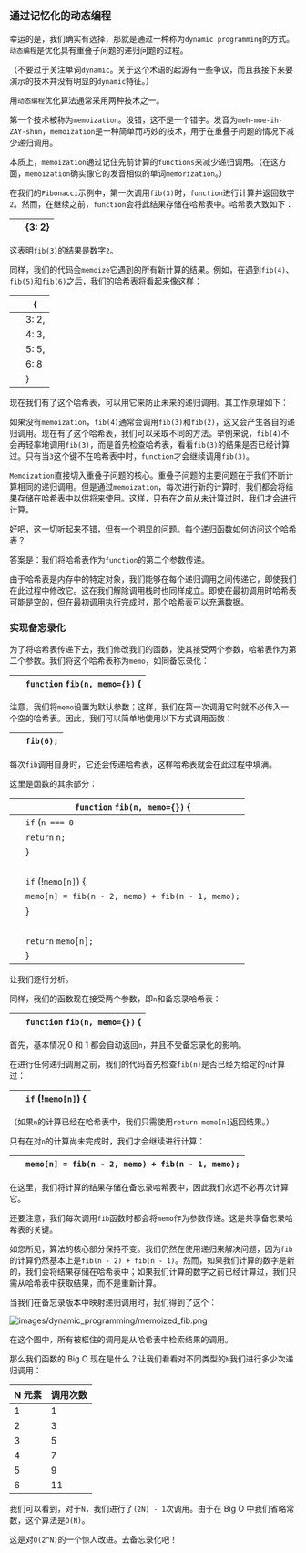 ## `通过记忆化的动态编程`

幸运的是，我们确实有选择，那就是通过一种称为`dynamic programming`的方式。`动态编程`是优化具有重叠子问题的递归问题的过程。

（不要过于关注单词`dynamic`。关于这个术语的起源有一些争议，而且我接下来要演示的技术并没有明显的`dynamic`特征。）

用`动态编程`优化算法通常采用两种技术之一。

第一个技术被称为`memoization`。没错，这不是一个错字。发音为`meh-moe-ih-ZAY-shun`，`memoization`是一种简单而巧妙的技术，用于在重叠子问题的情况下减少递归调用。

本质上，`memoization`通过记住先前计算的`functions`来减少递归调用。（在这方面，`memoization`确实像它的发音相似的单词`memorization`。）

在我们的`Fibonacci`示例中，第一次调用`fib(3)`时，`function`进行计算并返回数字`2`。然而，在继续之前，`function`会将此结果存储在哈希表中。哈希表大致如下：

| ​  | {3: 2} |
| --- | --- |

这表明`fib(3)`的结果是数字`2`。

同样，我们的代码会`memoize`它遇到的所有新计算的结果。例如，在遇到`fib(4)`、`fib(5)`和`fib(6)`之后，我们的哈希表将看起来像这样：

| ​  | { |
| --- | --- |
| ​  | 3: 2, |
| ​  | 4: 3, |
| ​  | 5: 5, |
| ​  | 6: 8 |
| ​  | } |

现在我们有了这个哈希表，可以用它来防止未来的递归调用。其工作原理如下：

如果没有`memoization`，`fib(4)`通常会调用`fib(3)`和`fib(2)`，这又会产生各自的递归调用。现在有了这个哈希表，我们可以采取不同的方法。举例来说，`fib(4)`不会再轻率地调用`fib(3)`，而是首先检查哈希表，看看`fib(3)`的结果是否已经计算过。只有当`3`这个键不在哈希表中时，`function`才会继续调用`fib(3)`。

`Memoization`直接切入重叠子问题的核心。重叠子问题的主要问题在于我们不断计算相同的递归调用。但是通过`memoization`，每次进行新的计算时，我们都会将结果存储在哈希表中以供将来使用。这样，只有在之前从未计算过时，我们才会进行计算。

好吧，这一切听起来不错，但有一个明显的问题。每个递归函数如何访问这个哈希表？

答案是：我们将哈希表作为`function`的第二个参数传递。

由于哈希表是内存中的特定对象，我们能够在每个递归调用之间传递它，即使我们在此过程中修改它。这在我们解除调用栈时也同样成立。即使在最初调用时哈希表可能是空的，但在最初调用执行完成时，那个哈希表可以充满数据。

### 实现备忘录化

为了将哈希表传递下去，我们修改我们的函数，使其接受两个参数，哈希表作为第二个参数。我们将这个哈希表称为`memo`，如同备忘录化：

| ​  | ​`function`​ `fib(n, memo={})` { |
| --- | --- |

注意，我们将`memo`设置为默认参数；这样，我们在第一次调用它时就不必传入一个空的哈希表。因此，我们可以简单地使用以下方式调用函数：

| ​  | `fib(6);` |
| --- | --- |

每次`fib`调用自身时，它还会传递哈希表，这样哈希表就会在此过程中填满。

这里是函数的其余部分：

| ​  | ​`function`​ `fib(n, memo={})` { |
| --- | --- |
| ​  | ​`if`​ (`n === 0` | | `n === 1`) { |
| ​  | ​`return`​ `n;` |
| ​  | } |
| ​  |  |
| ​  | ​`if`​ (!`memo[n]`) { |
| ​  | `memo[n] = fib(n - 2, memo) + fib(n - 1, memo);` |
| ​  | } |
| ​  |  |
| ​  | ​`return`​ `memo[n];` |
| ​  | } |

让我们逐行分析。

同样，我们的函数现在接受两个参数，即`n`和备忘录哈希表：

| ​  | ​`function`​ `fib(n, memo={})` { |
| --- | --- |

首先，基本情况 0 和 1 都会自动返回`n`，并且不受备忘录化的影响。

在进行任何递归调用之前，我们的代码首先检查`fib(n)`是否已经为给定的`n`计算过：

| ​  | ​`if`​ (!`memo[n]`) { |
| --- | --- |

（如果`n`的计算已经在哈希表中，我们只需使用`return memo[n]`返回结果。）

只有在对`n`的计算尚未完成时，我们才会继续进行计算：

| ​  | `memo[n] = fib(n - 2, memo) + fib(n - 1, memo);` |
| --- | --- |

在这里，我们将计算的结果存储在备忘录哈希表中，因此我们永远不必再次计算它。

还要注意，我们每次调用`fib`函数时都会将`memo`作为参数传递。这是共享备忘录哈希表的关键。

如您所见，算法的核心部分保持不变。我们仍然在使用递归来解决问题，因为`fib`的计算仍然基本上是`fib(n - 2) + fib(n - 1)`。然而，如果我们计算的数字是新的，我们会将结果存储在哈希表中；如果我们计算的数字之前已经计算过，我们只需从哈希表中获取结果，而不是重新计算。

当我们在备忘录版本中映射递归调用时，我们得到了这个：

![images/dynamic_programming/memoized_fib.png](images/dynamic_programming/memoized_fib.png)

在这个图中，所有被框住的调用是从哈希表中检索结果的调用。

那么我们函数的 Big O 现在是什么？让我们看看对不同类型的`N`我们进行多少次递归调用：

| N 元素 | 调用次数 |
| --- | --- |
| 1 | 1 |
| 2 | 3 |
| 3 | 5 |
| 4 | 7 |
| 5 | 9 |
| 6 | 11 |

我们可以看到，对于`N`，我们进行了`(2N) - 1`次调用。由于在 Big O 中我们省略常数，这个算法是`O(N)`。

这是对`O(2^N)`的一个惊人改进。去备忘录化吧！
